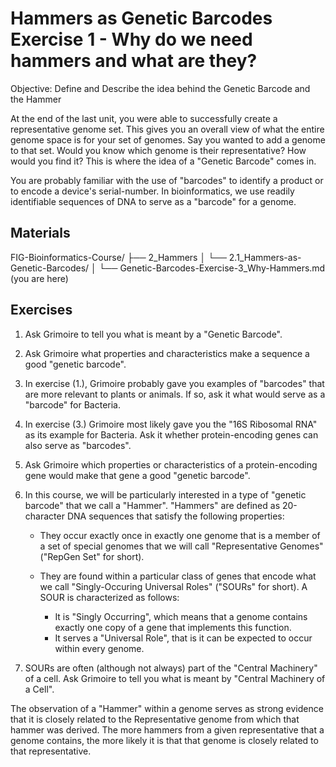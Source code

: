 # Hammers as Genetic Barcodes Exercise 1 - Why do we need hammers and what are they?

Objective: Define and Describe the idea behind the Genetic Barcode and the Hammer

At the end of the last unit, you were able to successfully create a representative genome set. This gives you an overall view of what the entire genome space is for your set of genomes. Say you wanted to add a genome to that set. Would you know which genome is their representative? How would you find it? This is where the idea of a "Genetic Barcode" comes in. 

You are probably familiar with the use of "barcodes" to identify a product or to encode a device's serial-number. In bioinformatics, we use readily identifiable sequences of DNA to serve as a "barcode" for a genome.

## Materials

FIG-Bioinformatics-Course/
├── 2_Hammers
│   └── 2.1_Hammers-as-Genetic-Barcodes/
│       └── Genetic-Barcodes-Exercise-3_Why-Hammers.md (you are here)

## Exercises

1. Ask Grimoire to tell you what is meant by a "Genetic Barcode".

2. Ask Grimoire what properties and characteristics make a sequence a good "genetic barcode".

3. In exercise (1.), Grimoire probably gave you examples of "barcodes" that are more relevant to plants or animals. If so, ask it what would serve as a "barcode" for Bacteria.

4. In exercise (3.) Grimoire most likely gave you the "16S Ribosomal RNA" as its example for Bacteria. Ask it whether protein-encoding genes can also serve as "barcodes".

5. Ask Grimoire which properties or characteristics of a protein-encoding gene would make that gene a good "genetic barcode".

6. In this course, we will be particularly interested in a type of "genetic barcode" that we call a "Hammer". "Hammers" are defined as 20-character DNA sequences that satisfy the following properties:

    * They occur exactly once in exactly one genome that is a member of a set of special genomes that we will call "Representative Genomes" ("RepGen Set" for short).

    * They are found within a particular class of genes that encode what we call "Singly-Occuring Universal Roles" ("SOURs" for short). A SOUR is characterized as follows:
        *  It is "Singly Occurring", which means that a genome contains exactly one copy of a gene that implements this function.
        * It serves a "Universal Role", that is it can be expected to occur within every genome.

7. SOURs are often (although not always) part of the "Central Machinery" of a cell. Ask Grimoire to tell you what is meant by "Central Machinery of a Cell".

The observation of a "Hammer" within a genome serves as strong evidence that it is closely related to the Representative genome from which that hammer was derived. The more hammers from a given representative that a genome contains, the more likely it is that that genome is closely related to that representative.


